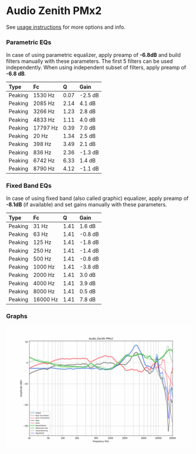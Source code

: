 # Audio Zenith PMx2
See [usage instructions](https://github.com/jaakkopasanen/AutoEq#usage) for more options and info.

### Parametric EQs
In case of using parametric equalizer, apply preamp of **-6.8dB** and build filters manually
with these parameters. The first 5 filters can be used independently.
When using independent subset of filters, apply preamp of **-6.8 dB**.

| Type    | Fc       |    Q | Gain    |
|:--------|:---------|:-----|:--------|
| Peaking | 1530 Hz  | 0.07 | -2.5 dB |
| Peaking | 2085 Hz  | 2.14 | 4.1 dB  |
| Peaking | 3266 Hz  | 1.23 | 2.8 dB  |
| Peaking | 4833 Hz  | 1.11 | 4.0 dB  |
| Peaking | 17797 Hz | 0.39 | 7.0 dB  |
| Peaking | 20 Hz    | 1.34 | 2.5 dB  |
| Peaking | 398 Hz   | 3.49 | 2.1 dB  |
| Peaking | 836 Hz   | 2.36 | -1.3 dB |
| Peaking | 6742 Hz  | 6.33 | 1.4 dB  |
| Peaking | 8790 Hz  | 4.12 | -1.1 dB |

### Fixed Band EQs
In case of using fixed band (also called graphic) equalizer, apply preamp of **-8.1dB**
(if available) and set gains manually with these parameters.

| Type    | Fc       |    Q | Gain    |
|:--------|:---------|:-----|:--------|
| Peaking | 31 Hz    | 1.41 | 1.6 dB  |
| Peaking | 63 Hz    | 1.41 | -0.8 dB |
| Peaking | 125 Hz   | 1.41 | -1.8 dB |
| Peaking | 250 Hz   | 1.41 | -1.4 dB |
| Peaking | 500 Hz   | 1.41 | -0.8 dB |
| Peaking | 1000 Hz  | 1.41 | -3.8 dB |
| Peaking | 2000 Hz  | 1.41 | 3.0 dB  |
| Peaking | 4000 Hz  | 1.41 | 3.9 dB  |
| Peaking | 8000 Hz  | 1.41 | 0.5 dB  |
| Peaking | 16000 Hz | 1.41 | 7.8 dB  |

### Graphs
![](./Audio%20Zenith%20PMx2.png)